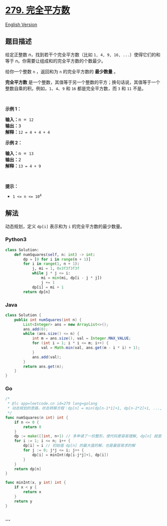 # [279. 完全平方数](https://leetcode-cn.com/problems/perfect-squares)

[English Version](/solution/0200-0299/0279.Perfect%20Squares/README_EN.md)

## 题目描述

<!-- 这里写题目描述 -->

<p>给定正整数 <em>n</em>，找到若干个完全平方数（比如 <code>1, 4, 9, 16, ...</code>）使得它们的和等于<em> n</em>。你需要让组成和的完全平方数的个数最少。</p>

<p>给你一个整数 <code>n</code> ，返回和为 <code>n</code> 的完全平方数的 <strong>最少数量</strong> 。</p>

<p><strong>完全平方数</strong> 是一个整数，其值等于另一个整数的平方；换句话说，其值等于一个整数自乘的积。例如，<code>1</code>、<code>4</code>、<code>9</code> 和 <code>16</code> 都是完全平方数，而 <code>3</code> 和 <code>11</code> 不是。</p>

<p> </p>

<p><strong>示例 1：</strong></p>

<pre>
<strong>输入：</strong>n = <code>12</code>
<strong>输出：</strong>3
<strong>解释：</strong><code>12 = 4 + 4 + 4</code></pre>

<p><strong>示例 2：</strong></p>

<pre>
<strong>输入：</strong>n = <code>13</code>
<strong>输出：</strong>2
<strong>解释：</strong><code>13 = 4 + 9</code></pre>
 

<p><strong>提示：</strong></p>

<ul>
	<li><code>1 <= n <= 10<sup>4</sup></code></li>
</ul>


## 解法

<!-- 这里可写通用的实现逻辑 -->

动态规划，定义 `dp[i]` 表示和为 `i` 的完全平方数的最少数量。

<!-- tabs:start -->

### **Python3**

<!-- 这里可写当前语言的特殊实现逻辑 -->

```python
class Solution:
    def numSquares(self, n: int) -> int:
        dp = [0 for i in range(n + 1)]
        for i in range(1, n + 1):
            j, mi = 1, 0x3f3f3f3f
            while j * j <= i:
                mi = min(mi, dp[i - j * j])
                j += 1
            dp[i] = mi + 1
        return dp[n]
```

### **Java**

<!-- 这里可写当前语言的特殊实现逻辑 -->

```java
class Solution {
    public int numSquares(int n) {
        List<Integer> ans = new ArrayList<>();
        ans.add(0);
        while (ans.size() <= n) {
            int m = ans.size(), val = Integer.MAX_VALUE;
            for (int i = 1; i * i <= m; i++) {
                val = Math.min(val, ans.get(m - i * i) + 1);
            }
            ans.add(val);
        }
        return ans.get(n);
    }
}
```

### **Go**

```go
/*
 * @lc app=leetcode.cn id=279 lang=golang
 * 动态规划的思路，状态转移方程：dp[n] = min(dp[n-1*1]+1, dp[n-2*2]+1, ..., dp[n-k*k]+1), ( 0< k*k <=n )
 */
func numSquares(n int) int {
	if n <= 0 {
		return 0
	}
	dp := make([]int, n+1) // 多申请了一份整形，使代码更容易理解, dp[n] 就是 n 的完全平方数的求解
	for i := 1; i <= n; i++ {
		dp[i] = i // 初始值 dp[n] 的最大值的解，也是最容易求的解
		for j := 0; j*j <= i; j++ {
			dp[i] = minInt(dp[i-j*j]+1, dp[i])
		}
	}
	return dp[n]
}

func minInt(x, y int) int {
	if x < y {
		return x
	}
	return y
}
```

### **...**

```

```

<!-- tabs:end -->
